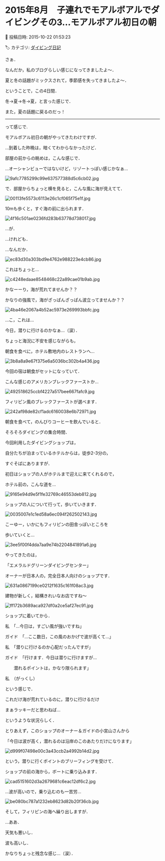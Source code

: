 # 2015年8月　子連れでモアルボアルでダイビングその3…モアルボアル初日の朝

📅 投稿日時: 2015-10-22 01:53:23

🏷️ カテゴリ: [ダイビング日記](ce3a7a8d424d112fce83ee85c81a0e344.md)

さぁ．


なんだか，私のブログらしい感じになってきましたよ～．


夏と冬の話題がミックスされて，季節感を失ってきましたよ～．


ということで，この4日間．


冬→夏→冬→夏，と言った感じで．


また，夏の話題に戻るのだっ！





---


って感じで.


モアルボアル初日の朝がやってきたわけですが．





…到着した昨晩は，暗くてわからなかったけど．


部屋の前からの眺めは，こんな感じで．


…オーシャンビューではないけど，リゾートっぽい感じかなぁ…




![9afc7785299c99e637577388d5c6cb02.jpg](images/9afc7785299c99e637577388d5c6cb02.jpg)







で．部屋からちょっと横を見ると，こんな風に海が見えてて．




![00113fe5573c6113e26c1cf065f75e1f.jpg](images/00113fe5573c6113e26c1cf065f75e1f.jpg)




10mも歩くと，すぐ海の前に出られます．




![4f16c501ae0236fd283b63778d738017.jpg](images/4f16c501ae0236fd283b63778d738017.jpg)




…が．


…けれども．


…なんだか．




![ec83d30a303bd9e4762e988223e4cb86.jpg](images/ec83d30a303bd9e4762e988223e4cb86.jpg)




これはちょっと…




![c4248edaae8548468c22a89cae01b9ab.jpg](images/c4248edaae8548468c22a89cae01b9ab.jpg)




かなーーり，海が荒れてませんか？？





かなりの強風で，海がざっぱんざっぱん波立ってませんか？？




![4ba46e2067a4b52ac5973e269993bbfc.jpg](images/4ba46e2067a4b52ac5973e269993bbfc.jpg)




…こ，これは…


今日，潜りに行けるのかなぁ…（涙）．





ちょっと海況に不安を感じながらも，


朝食を食べに，ホテル敷地内のレストランへ…




![3b8a8a9e67f375e6a5036bc302b4a436.jpg](images/3b8a8a9e67f375e6a5036bc302b4a436.jpg)




今回の宿は朝食がセットになっていて．


こんな感じのアメリカンブレックファーストか…




![492518625ccbf4227a517bee667fafc9.jpg](images/492518625ccbf4227a517bee667fafc9.jpg)




フィリピン風のブレックファーストが選べます．




![242af98de82cf1adc6160038e6b72971.jpg](images/242af98de82cf1adc6160038e6b72971.jpg)




朝食を食べて，のんびりコーヒーを飲んでいると．


そろそろダイビングの集合時間．





今回利用したダイビングショップは，


自分たちが泊まっているホテルからは，徒歩2-3分の，


すぐそばにありますが．


初日はショップの人がホテルまで迎えに来てくれるので，


ホテル前の，こんな道を…




![9165e94d9e5f1fe32769c46553deb812.jpg](images/9165e94d9e5f1fe32769c46553deb812.jpg)




ショップの人について行って，歩いていきます．




![0035007e1c1ed58a6ec094f262502143.jpg](images/0035007e1c1ed58a6ec094f262502143.jpg)




こーゆー，いかにもフィリピンの田舎っぽいところを


歩いていくと…




![3ee5f00f4dda7aa9e74b2204841891a6.jpg](images/3ee5f00f4dda7aa9e74b2204841891a6.jpg)







やってきたのは，


「エメラルドグリーンダイビングセンター」


オーナーが日本人の，完全日本人向けのショップです．




![631a0867199ce0212f1635c161f08ac3.jpg](images/631a0867199ce0212f1635c161f08ac3.jpg)




建物が新しく，結構きれいなお店ですね～




![ff172b3689aca927df0a2ce5af27ec91.jpg](images/ff172b3689aca927df0a2ce5af27ec91.jpg)







ショップに着いてから．





私　「…今日は，すごい風が強いですね」





ガイド　「…ここ数日，この風のおかげで波が高くて…」





私　「潜りに行けるのか心配だったんですが」





ガイド　「行けます．今日は潜りに行けますが…


　　潜れるポイントは，かなり限られます」





私　（がっくし）





という感じで．


これだけ海が荒れているのに，潜りに行けるだけ


まぁラッキーだと思わねば…


というような状況らしく．





とりあえず，このショップのオーナー＆ガイドの小宮山さんから


「今日は波が高く，潜れるのは沿岸のこのあたりだけになります」




![d999f07498e00c3a43ccb2a4992b14d2.jpg](images/d999f07498e00c3a43ccb2a4992b14d2.jpg)




という，潜りに行くポイントのブリーフィングを受けて．





ショップの前の海から，ボートに乗り込みます．




![cad5151602d3a2679681c6eac12df6c2.jpg](images/cad5151602d3a2679681c6eac12df6c2.jpg)




…波が高いので，乗り込むのも一苦労…




![be080bc787a1232eb8623d82b20f36cb.jpg](images/be080bc787a1232eb8623d82b20f36cb.jpg)




そして，フィリピンの海へ繰り出しますが．





…ああ．


天気も悪いし．


波も高いし．


かなりちょっと残念な感じ…（涙）．
